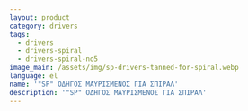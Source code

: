 ```yaml
---
layout: product
category: drivers
tags:
  - drivers
  - drivers-spiral
  - drivers-spiral-no5
image_main: /assets/img/sp-drivers-tanned-for-spiral.webp
language: el
name: '"SP" ΟΔΗΓΟΣ ΜΑΥΡΙΣΜΕΝΟΣ ΓΙΑ ΣΠΙΡΑΛ'
description: '"SP" ΟΔΗΓΟΣ ΜΑΥΡΙΣΜΕΝΟΣ ΓΙΑ ΣΠΙΡΑΛ'
---
```

